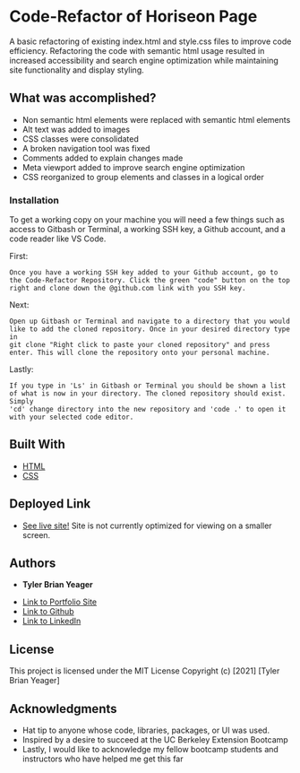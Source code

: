 # Code-Refactor of Horiseon Page

A basic refactoring of existing index.html and style.css files to improve code efficiency. Refactoring the code with semantic html usage resulted in increased accessibility and search engine optimization while maintaining site functionality and display styling. 

## What was accomplished?

- Non semantic html elements were replaced with semantic html elements
- Alt text was added to images
- CSS classes were consolidated 
- A broken navigation tool was fixed
- Comments added to explain changes made
- Meta viewport added to improve search engine optimization
- CSS reorganized to group elements and classes in a logical order


### Installation

To get a working copy on your machine you will need a few things such as access to Gitbash or Terminal, a working SSH key, a Github account, and a code reader like VS Code. 

First:

```
Once you have a working SSH key added to your Github account, go to the Code-Refactor Repository. Click the green "code" button on the top right and clone down the @github.com link with you SSH key. 
```

Next:

```
Open up Gitbash or Terminal and navigate to a directory that you would like to add the cloned repository. Once in your desired directory type in
git clone "Right click to paste your cloned repository" and press enter. This will clone the repository onto your personal machine.
```

Lastly:
```
If you type in 'Ls' in Gitbash or Terminal you should be shown a list of what is now in your directory. The cloned repository should exist. Simply
'cd' change directory into the new repository and 'code .' to open it with your selected code editor.
```


## Built With

* [HTML](https://developer.mozilla.org/en-US/docs/Web/HTML)
* [CSS](https://developer.mozilla.org/en-US/docs/Web/CSS)

## Deployed Link

* [See live site!](https://tylerbyeager.github.io/Code-Refactor/)
Site is not currently optimized for viewing on a smaller screen. 


## Authors

* **Tyler Brian Yeager** 

- [Link to Portfolio Site](#)
- [Link to Github](https://github.com/)
- [Link to LinkedIn](https://www.linkedin.com/in/tyler-yeager-611926213/)


## License

This project is licensed under the MIT License 
Copyright (c) [2021] [Tyler Brian Yeager]

## Acknowledgments

* Hat tip to anyone whose code, libraries, packages, or UI was used.
* Inspired by a desire to succeed at the UC Berkeley Extension Bootcamp
* Lastly, I would like to acknowledge my fellow bootcamp students and instructors who have helped me get this far
